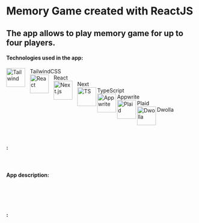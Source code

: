 # Memory Game created with ReactJS
## The app allows to play memory game for up to four players.

#### Technologies used in the app:
<img align="left" alt="Tailwind" width="50px" src="https://cdn.jsdelivr.net/gh/devicons/devicon@latest/icons/tailwindcss/tailwindcss-original.svg" style="padding-right:10px;" /> TailwindCSS  <br />
<img align="left" alt="React" width="50px" src="https://cdn.jsdelivr.net/gh/devicons/devicon@latest/icons/react/react-original.svg" style="padding-right:10px;" /> React  <br />
<img align="left" alt="Next.js" width="50px" src="https://cdn.jsdelivr.net/gh/devicons/devicon@latest/icons/nextjs/nextjs-original-wordmark.svg" style="padding-right:10px;" /> Next  <br />
<img align="left" alt="TS" width="50px" src="https://cdn.jsdelivr.net/gh/devicons/devicon@latest/icons/typescript/typescript-original.svg" /> TypeScript  <br />
<img align="left" alt="Appwrite" width="50px" src="https://cdn.jsdelivr.net/gh/devicons/devicon@latest/icons/appwrite/appwrite-original-wordmark.svg;" /> Appwrite <br />
<img align="left" alt="Plaid" width="50px" src="https://www.logo.wine/a/logo/Plaid_(company)/Plaid_(company)-Vertical-Logo.wine.svg" /> Plaid <br />
<img align="left" alt="Dwolla" width="50px" src="https://cdn.icon-icons.com/icons2/2699/PNG/512/dwolla_logo_icon_171208.png" /> Dwolla <br />

<br/> <br/> <br/> 

#### :

<br/> 

#### App description:

<br/> <br/> <br/> 

#### :





